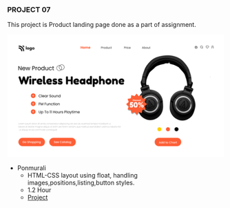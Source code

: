 ### PROJECT 07

This project is Product landing page done as a part of assignment.

![Project 01 Image](./7.png)

- Ponmurali
    - HTML-CSS  layout using float, handling images,positions,listing,button styles.
    - 1.2 Hour
    - [Project](https://gregarious-brioche-65e2ea.netlify.app/)
